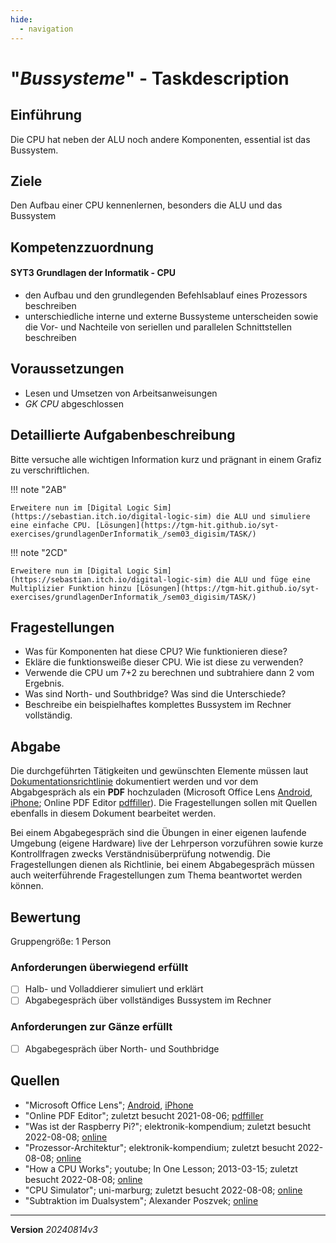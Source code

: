 ```yaml
---
hide:
  - navigation
---
```


# "*Bussysteme*" - Taskdescription

## Einführung

Die CPU hat neben der ALU noch andere Komponenten, essential ist das Bussystem.

## Ziele

Den Aufbau einer CPU kennenlernen, besonders die ALU und das Bussystem


## Kompetenzzuordnung

#### SYT3 Grundlagen der Informatik - CPU

* den Aufbau und den grundlegenden Befehlsablauf eines Prozessors beschreiben
* unterschiedliche interne und externe Bussysteme unterscheiden sowie die Vor- und Nachteile von seriellen und parallelen Schnittstellen beschreiben

## Voraussetzungen

* Lesen und Umsetzen von Arbeitsanweisungen
* *GK CPU* abgeschlossen

## Detaillierte Aufgabenbeschreibung

Bitte versuche alle wichtigen Information kurz und prägnant in einem Grafiz zu verschriftlichen.

!!! note "2AB"

    Erweitere nun im [Digital Logic Sim](https://sebastian.itch.io/digital-logic-sim) die ALU und simuliere eine einfache CPU. [Lösungen](https://tgm-hit.github.io/syt-exercises/grundlagenDerInformatik_/sem03_digisim/TASK/)

!!! note "2CD"

    Erweitere nun im [Digital Logic Sim](https://sebastian.itch.io/digital-logic-sim) die ALU und füge eine Multiplizier Funktion hinzu [Lösungen](https://tgm-hit.github.io/syt-exercises/grundlagenDerInformatik_/sem03_digisim/TASK/)

## Fragestellungen

* Was für Komponenten hat diese CPU? Wie funktionieren diese?
* Ekläre die funktionsweiße dieser CPU. Wie ist diese zu verwenden?
* Verwende die CPU um 7+2 zu berechnen und subtrahiere dann 2 vom Ergebnis.
* Was sind North- und Southbridge? Was sind die Unterschiede?
* Beschreibe ein beispielhaftes komplettes Bussystem im Rechner vollständig.

## Abgabe

Die durchgeführten Tätigkeiten und gewünschten Elemente müssen laut [Dokumentationsrichtlinie](https://elearning.tgm.ac.at/pluginfile.php/18149/mod_resource/content/1/Dokumentationsrichtlinie.md) dokumentiert werden und vor dem Abgabgespräch als ein **PDF** hochzuladen (Microsoft Office Lens [Android](https://play.google.com/store/apps/details?id=com.microsoft.office.officelens&hl=de_AT&gl=US), [iPhone](https://apps.apple.com/at/app/microsoft-office-lens-pdf-scan/id975925059); Online PDF Editor [pdffiller](https://www.pdffiller.com/de/)). Die Fragestellungen sollen mit Quellen ebenfalls in diesem Dokument bearbeitet werden. 

Bei einem Abgabegespräch sind die Übungen in einer eigenen laufende Umgebung (eigene Hardware) live der Lehrperson vorzuführen sowie kurze Kontrollfragen zwecks Verständnisüberprüfung notwendig. Die Fragestellungen dienen als Richtlinie, bei einem Abgabegespräch müssen auch weiterführende Fragestellungen zum Thema beantwortet werden können.

## Bewertung

Gruppengröße: 1 Person

### Anforderungen überwiegend erfüllt

- [ ] Halb- und Volladdierer simuliert und erklärt
- [ ] Abgabegespräch über vollständiges Bussystem im Rechner

### Anforderungen zur Gänze erfüllt

- [ ] Abgabegespräch über North- und Southbridge

## Quellen

* "Microsoft Office Lens";  [Android](https://play.google.com/store/apps/details?id=com.microsoft.office.officelens&hl=de_AT&gl=US), [iPhone](https://apps.apple.com/at/app/microsoft-office-lens-pdf-scan/id975925059)
* "Online PDF Editor"; zuletzt besucht 2021-08-06; [pdffiller](https://www.pdffiller.com/de/)
* "Was ist der Raspberry Pi?"; elektronik-kompendium; zuletzt besucht 2022-08-08; [online](http://www.elektronik-kompendium.de/sites/com/1904221.htm)
* "Prozessor-Architektur"; elektronik-kompendium; zuletzt besucht 2022-08-08; [online](https://www.elektronik-kompendium.de/sites/com/1310171.htm)
* "How a CPU Works"; youtube; In One Lesson; 2013-03-15; zuletzt besucht 2022-08-08; [online](https://www.youtube.com/watch?v=cNN_tTXABUA)
* "CPU Simulator"; uni-marburg; zuletzt besucht 2022-08-08; [online](https://www.mathematik.uni-marburg.de/~thormae/lectures/ti1/code/cpusim/index.html)
* "Subtraktion im Dualsystem"; Alexander Poszvek; [online](https://elearning.tgm.ac.at/pluginfile.php/11033/mod_folder/content/0/Subtraktion%20im%20Dualsystem.pptx)

---

**Version**  *20240814v3*